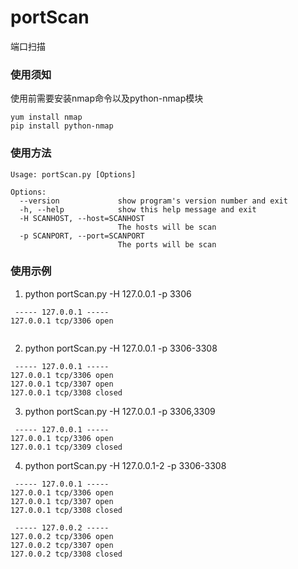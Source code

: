 # portScan
端口扫描

### 使用须知
使用前需要安装nmap命令以及python-nmap模块
```
yum install nmap
pip install python-nmap
```

### 使用方法
```
Usage: portScan.py [Options]

Options:
  --version             show program's version number and exit
  -h, --help            show this help message and exit
  -H SCANHOST, --host=SCANHOST
                        The hosts will be scan
  -p SCANPORT, --port=SCANPORT
                        The ports will be scan
```

### 使用示例
1. python portScan.py -H 127.0.0.1 -p 3306
```
 ----- 127.0.0.1 -----
127.0.0.1 tcp/3306 open


```
2. python portScan.py -H 127.0.0.1 -p 3306-3308
```
 ----- 127.0.0.1 -----
127.0.0.1 tcp/3306 open
127.0.0.1 tcp/3307 open
127.0.0.1 tcp/3308 closed
```
3. python portScan.py -H 127.0.0.1 -p 3306,3309
```
 ----- 127.0.0.1 -----
127.0.0.1 tcp/3306 open
127.0.0.1 tcp/3309 closed

```
4. python portScan.py -H 127.0.0.1-2 -p 3306-3308
```
 ----- 127.0.0.1 -----
127.0.0.1 tcp/3306 open
127.0.0.1 tcp/3307 open
127.0.0.1 tcp/3308 closed

 ----- 127.0.0.2 -----
127.0.0.2 tcp/3306 open
127.0.0.2 tcp/3307 open
127.0.0.2 tcp/3308 closed

```
